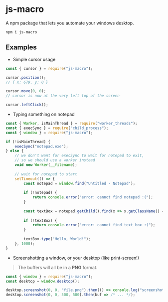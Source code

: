 # js-macro
A npm package that lets you automate your windows desktop.
```
npm i js-macro
```

## Examples
- Simple cursor usage
```js
const { cursor } = require("js-macro");

cursor.position();
// { x: 679, y: 0 }

cursor.move(0, 0);
// cursor is now at the very left top of the screen

cursor.leftClick();
```
- Typing something on notepad
```js
const { Worker, isMainThread } = require("worker_threads");
const { execSync } = require("child_process");
const { window } = require("js-macro");

if (!isMainThread) {
    execSync("notepad.exe");
} else {
    // we don't want for execSync to wait for notepad to exit,
    // so we should use a worker instead
    void new Worker(__filename);
    
    // wait for notepad to start
    setTimeout(() => {
        const notepad = window.find("Untitled - Notepad");
        
        if (!notepad) {
            return console.error("error: cannot find notepad :(");
        }
        
        const textBox = notepad.getChild().find(x => x.getClassName() === "Edit");
        
        if (!textBox) {
            return console.error("error: cannot find text box :(");
        }
        
        textBox.type("Hello, World!");
    }, 1000);
}
```
- Screenshotting a window, or your desktop (like print-screen!)
> The buffers will all be in a **PNG** format.
```js
const { window } = require("js-macro");
const desktop = window.desktop();

desktop.screenshot(0, 0, "file.png").then(() => console.log("screenshotted!"));
desktop.screenshot(0, 0, 500, 500).then(buf => /* ... */);
```
